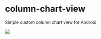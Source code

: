 # column-chart-view
Simple custom column chart view for Android

[![](https://jitpack.io/v/Jaskelai/column-chart-view.svg)](https://jitpack.io/#Jaskelai/column-chart-view)
